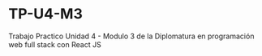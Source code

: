 # TP-U4-M3
Trabajo Practico Unidad 4 - Modulo 3 de la  Diplomatura en programación web full stack con React JS
